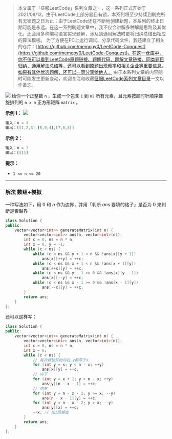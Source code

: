 > 本文属于「征服LeetCode」系列文章之一，这一系列正式开始于2021/08/12。由于LeetCode上部分题目有锁，本系列将至少持续到刷完所有无锁题之日为止；由于LeetCode还在不断地创建新题，本系列的终止日期可能是永远。在这一系列刷题文章中，我不仅会讲解多种解题思路及其优化，还会用多种编程语言实现题解，涉及到通用解法时更将归纳总结出相应的算法模板。
> <b></b>
> 为了方便在PC上运行调试、分享代码文件，我还建立了相关的仓库：[https://github.com/memcpy0/LeetCode-Conquest](https://github.com/memcpy0/LeetCode-Conquest)。在这一仓库中，你不仅可以看到LeetCode原题链接、题解代码、题解文章链接、同类题目归纳、通用解法总结等，还可以看到原题出现频率和相关企业等重要信息。如果有其他优选题解，还可以一同分享给他人。
> <b></b>
> 由于本系列文章的内容随时可能发生更新变动，欢迎关注和收藏[征服LeetCode系列文章目录](https://memcpy0.blog.csdn.net/article/details/119656559)一文以作备忘。

![](https://image-1307616428.cos.ap-beijing.myqcloud.com/Obsidian/202310091813389.png)
给你一个正整数 `n` ，生成一个包含 `1` 到 `n2` 所有元素，且元素按顺时针顺序螺旋排列的 `n x n` 正方形矩阵 `matrix` 。

**示例 1：**
![](https://assets.leetcode.com/uploads/2020/11/13/spiraln.jpg)
```js
输入：n = 3
输出：[[1,2,3],[8,9,4],[7,6,5]]
```
**示例 2：**
```js
输入：n = 1
输出：[[1]]
```
**提示：**
- `1 <= n <= 20`

---
### 解法 数组+模拟
一种写法如下，用 $0$ 和 $n$ 作为边界，并用「判断 $ans$ 要填的格子」是否为 $0$ 来判断是否越界：
```cpp
class Solution {
public:
    vector<vector<int>> generateMatrix(int n) {
        vector<vector<int>> ans(n, vector<int>(n));
        int c = 0, ns = n * n;
        int x = 0, y = -1;
        while (c < ns) {
            while (c < ns && y + 1 < n && !ans[x][y + 1]) 
                ans[x][++y] = ++c;
            while (c < ns && x + 1 < n && !ans[x + 1][y])
                ans[++x][y] = ++c;            
            while (c < ns && y - 1 >= 0 && !ans[x][y - 1])
                ans[x][--y] = ++c;
            while (c < ns && x - 1 >= 0 && !ans[x - 1][y])
                ans[--x][y] = ++c;
        }
        return ans;
    }
};
```
还可以这样写：
```cpp
class Solution {
public:
    vector<vector<int>> generateMatrix(int n) {
        vector<vector<int>> ans(n, vector<int>(n));
        int c = 0, ns = n * n;
        int x = 0;
        while (c < ns) {
            // 每次螺旋开始向右,y都等于x
            for (int y = x; y < n - x; ++y)
                ans[x][y] = ++c;
            // 向下
            for (int y = x + 1; y < n - x; ++y) 
                ans[y][n - x - 1] = ++c;
            // 向左
            for (int y = n - x - 2; y >= x; --y)
                ans[n - x - 1][y] = ++c;
            for (int y = n - x - 2; y > x; --y)
                ans[y][x] = ++c;
            ++x; // 加1层螺旋
        }
        return ans;
    }
};
```